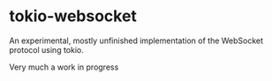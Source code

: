 tokio-websocket
===============

An experimental, mostly unfinished implementation of the WebSocket protocol
using tokio.

Very much a work in progress

